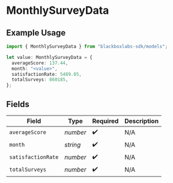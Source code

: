 # MonthlySurveyData

## Example Usage

```typescript
import { MonthlySurveyData } from "blackboxlabs-sdk/models";

let value: MonthlySurveyData = {
  averageScore: 137.44,
  month: "<value>",
  satisfactionRate: 5489.05,
  totalSurveys: 860185,
};
```

## Fields

| Field              | Type               | Required           | Description        |
| ------------------ | ------------------ | ------------------ | ------------------ |
| `averageScore`     | *number*           | :heavy_check_mark: | N/A                |
| `month`            | *string*           | :heavy_check_mark: | N/A                |
| `satisfactionRate` | *number*           | :heavy_check_mark: | N/A                |
| `totalSurveys`     | *number*           | :heavy_check_mark: | N/A                |